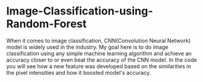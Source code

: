 # Image-Classification-using-Random-Forest

When it comes to image classification, CNN(Convolution Neural Network) model is widely used in the industry. My goal here is to do image classification using any simple machine learning algorithm and achieve an accuracy closer to or even beat the accuracy of the CNN model. In the code you will see how a new feature was developed based on the similarities in the pixel intensities and how it boosted model's accuracy. 
